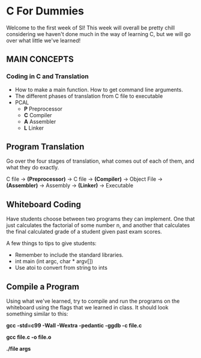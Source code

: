 # C For Dummies

Welcome to the first week of SI! This week will overall be pretty chill considering we haven't
done much in the way of learning C, but we will go over what little we've learned!

## MAIN CONCEPTS

### Coding in C and Translation
- How to make a main function. How to get command line arguments.
- The different phases of translation from C file to executable
- PCAL 
    - **P** Preprocessor 
    - **C** Compiler
    - **A** Assembler
    - **L** Linker

## Program Translation

Go over the four stages of translation, what comes out of each of them, and what they do exactly.

C file -> **(Preprocessor)** -> C file -> **(Compiler)** -> Object File -> **(Assembler)** -> Assembly -> **(Linker)** -> Executable

## Whiteboard Coding

Have students choose between two programs they can implement. One that just calculates the factorial of some number n, and another that calculates the final calculated grade of a student given past exam scores. 

A few things to tips to give students:
- Remember to include the standard libraries.
- int main (int argc, char * argv[])
- Use atoi to convert from string to ints

## Compile a Program

Using what we've learned, try to compile and run the programs on the whiteboard using the flags that we learned in class. 
It should look something similar to this:

**gcc -std=c99 -Wall -Wextra -pedantic -ggdb -c file.c**

**gcc file.c -o file.o**

**./file args**
